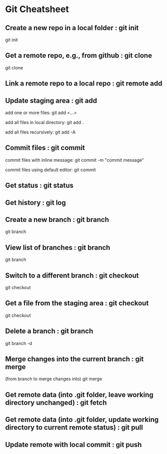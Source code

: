 Git Cheatsheet
==============

Create a new repo in a local folder : git init
----------------------------------------------

git init


Get a remote repo, e.g., from github : git clone
------------------------------------------------

git clone <remote url>


Link a remote repo to a local repo : git remote add
---------------------------------------------------



Update staging area : git add
-----------------------------

add one or more files: git add <filename1> <filename2> <...>

add all files in local directory: git add .

add all files recursively: git add -A


Commit files : git commit
-------------------------

commit files with inline message: git commit -m "commit message"

commit files using default editor: git commit


Get status : git status
-----------------------


Get history : git log
---------------------


Create a new branch : git branch
--------------------------------

git branch <newBranchName>


View list of branches : git branch
----------------------------------

git branch


Switch to a different branch : git checkout
-------------------------------------------

git checkout <branchName>


Get a file from the staging area : git checkout
-----------------------------------------------

git checkout <fileName>


Delete a branch : git branch
----------------------------

git branch -d <branchName>


Merge changes into the current branch : git merge
-------------------------------------------------

(from branch to merge changes into)
git merge <branchWithChangesToBringIn>


Get remote data (into .git folder, leave working directory unchanged) : git fetch
----------------------------------------------------------------------------------


Get remote data (into .git folder, update working directory to current remote status) : git pull
------------------------------------------------------------------------------------------------


Update remote with local commit : git push
------------------------------------------
